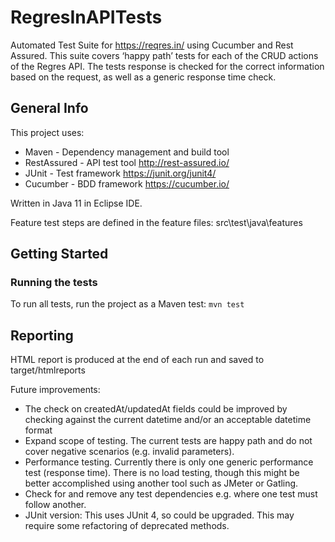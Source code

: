 # RegresInAPITests

Automated Test Suite for https://reqres.in/ using Cucumber and Rest Assured. This suite covers ‘happy path’ tests for each of the CRUD actions of the Regres API. The tests response is checked for the correct information based on the request, as well as a generic response time check.

## General Info

This project uses:

* Maven - Dependency management and build tool
* RestAssured - API test tool http://rest-assured.io/
* JUnit - Test framework https://junit.org/junit4/
* Cucumber - BDD framework https://cucumber.io/

Written in Java 11 in Eclipse IDE.

Feature test steps are defined in the feature files: src\test\java\features

## Getting Started
### Running the tests

To run all tests, run the project as a Maven test:
````mvn test````

## Reporting

HTML report is produced at the end of each run and saved to target/htmlreports

Future improvements:
* The check on createdAt/updatedAt fields could be improved by checking against the current datetime and/or an acceptable datetime format
* Expand scope of testing. The current tests are happy path and do not cover negative scenarios (e.g. invalid parameters).
* Performance testing. Currently there is only one generic performance test (response time). There is no load testing, though this might be better accomplished using another tool such as JMeter or Gatling.
* Check for and remove any test dependencies e.g. where one test must follow another.
* JUnit version: This uses JUnit 4, so could be upgraded. This may require some refactoring of deprecated methods.
